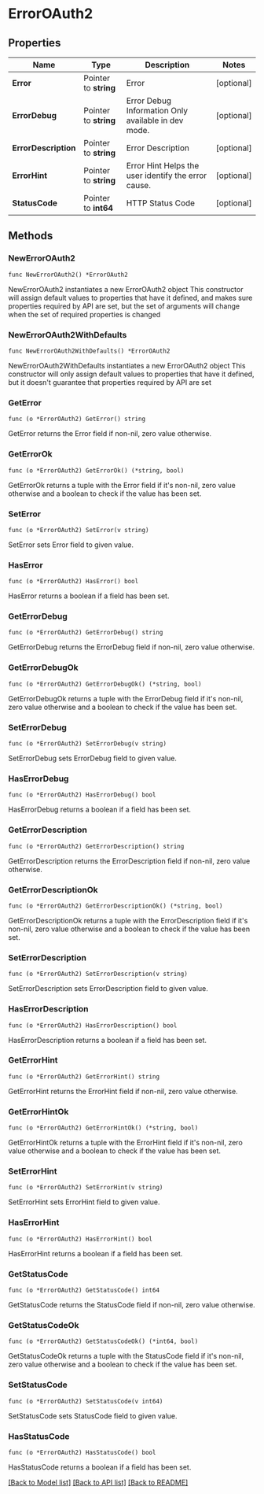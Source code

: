 # ErrorOAuth2

## Properties

| Name                 | Type                  | Description                                         | Notes      |
| -------------------- | --------------------- | --------------------------------------------------- | ---------- |
| **Error**            | Pointer to **string** | Error                                               | [optional] |
| **ErrorDebug**       | Pointer to **string** | Error Debug Information Only available in dev mode. | [optional] |
| **ErrorDescription** | Pointer to **string** | Error Description                                   | [optional] |
| **ErrorHint**        | Pointer to **string** | Error Hint Helps the user identify the error cause. | [optional] |
| **StatusCode**       | Pointer to **int64**  | HTTP Status Code                                    | [optional] |

## Methods

### NewErrorOAuth2

`func NewErrorOAuth2() *ErrorOAuth2`

NewErrorOAuth2 instantiates a new ErrorOAuth2 object This constructor will
assign default values to properties that have it defined, and makes sure
properties required by API are set, but the set of arguments will change when
the set of required properties is changed

### NewErrorOAuth2WithDefaults

`func NewErrorOAuth2WithDefaults() *ErrorOAuth2`

NewErrorOAuth2WithDefaults instantiates a new ErrorOAuth2 object This
constructor will only assign default values to properties that have it defined,
but it doesn't guarantee that properties required by API are set

### GetError

`func (o *ErrorOAuth2) GetError() string`

GetError returns the Error field if non-nil, zero value otherwise.

### GetErrorOk

`func (o *ErrorOAuth2) GetErrorOk() (*string, bool)`

GetErrorOk returns a tuple with the Error field if it's non-nil, zero value
otherwise and a boolean to check if the value has been set.

### SetError

`func (o *ErrorOAuth2) SetError(v string)`

SetError sets Error field to given value.

### HasError

`func (o *ErrorOAuth2) HasError() bool`

HasError returns a boolean if a field has been set.

### GetErrorDebug

`func (o *ErrorOAuth2) GetErrorDebug() string`

GetErrorDebug returns the ErrorDebug field if non-nil, zero value otherwise.

### GetErrorDebugOk

`func (o *ErrorOAuth2) GetErrorDebugOk() (*string, bool)`

GetErrorDebugOk returns a tuple with the ErrorDebug field if it's non-nil, zero
value otherwise and a boolean to check if the value has been set.

### SetErrorDebug

`func (o *ErrorOAuth2) SetErrorDebug(v string)`

SetErrorDebug sets ErrorDebug field to given value.

### HasErrorDebug

`func (o *ErrorOAuth2) HasErrorDebug() bool`

HasErrorDebug returns a boolean if a field has been set.

### GetErrorDescription

`func (o *ErrorOAuth2) GetErrorDescription() string`

GetErrorDescription returns the ErrorDescription field if non-nil, zero value
otherwise.

### GetErrorDescriptionOk

`func (o *ErrorOAuth2) GetErrorDescriptionOk() (*string, bool)`

GetErrorDescriptionOk returns a tuple with the ErrorDescription field if it's
non-nil, zero value otherwise and a boolean to check if the value has been set.

### SetErrorDescription

`func (o *ErrorOAuth2) SetErrorDescription(v string)`

SetErrorDescription sets ErrorDescription field to given value.

### HasErrorDescription

`func (o *ErrorOAuth2) HasErrorDescription() bool`

HasErrorDescription returns a boolean if a field has been set.

### GetErrorHint

`func (o *ErrorOAuth2) GetErrorHint() string`

GetErrorHint returns the ErrorHint field if non-nil, zero value otherwise.

### GetErrorHintOk

`func (o *ErrorOAuth2) GetErrorHintOk() (*string, bool)`

GetErrorHintOk returns a tuple with the ErrorHint field if it's non-nil, zero
value otherwise and a boolean to check if the value has been set.

### SetErrorHint

`func (o *ErrorOAuth2) SetErrorHint(v string)`

SetErrorHint sets ErrorHint field to given value.

### HasErrorHint

`func (o *ErrorOAuth2) HasErrorHint() bool`

HasErrorHint returns a boolean if a field has been set.

### GetStatusCode

`func (o *ErrorOAuth2) GetStatusCode() int64`

GetStatusCode returns the StatusCode field if non-nil, zero value otherwise.

### GetStatusCodeOk

`func (o *ErrorOAuth2) GetStatusCodeOk() (*int64, bool)`

GetStatusCodeOk returns a tuple with the StatusCode field if it's non-nil, zero
value otherwise and a boolean to check if the value has been set.

### SetStatusCode

`func (o *ErrorOAuth2) SetStatusCode(v int64)`

SetStatusCode sets StatusCode field to given value.

### HasStatusCode

`func (o *ErrorOAuth2) HasStatusCode() bool`

HasStatusCode returns a boolean if a field has been set.

[[Back to Model list]](../README.md#documentation-for-models)
[[Back to API list]](../README.md#documentation-for-api-endpoints)
[[Back to README]](../README.md)
